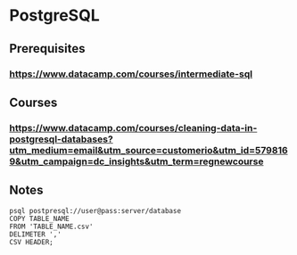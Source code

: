 # PostgreSQL
## Prerequisites
### https://www.datacamp.com/courses/intermediate-sql
## Courses
### https://www.datacamp.com/courses/cleaning-data-in-postgresql-databases?utm_medium=email&utm_source=customerio&utm_id=5798169&utm_campaign=dc_insights&utm_term=regnewcourse
## Notes
```
psql postpresql://user@pass:server/database 
COPY TABLE_NAME
FROM 'TABLE_NAME.csv'
DELIMETER ','
CSV HEADER;
```
